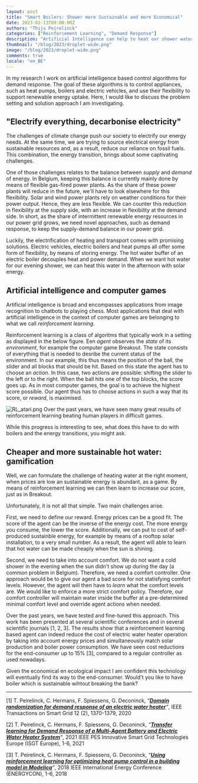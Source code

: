 ```yaml
---
layout: post
title: "Smart Boilers: Shower more Sustainable and more Economical"
date: 2023-02-13T09:00:00Z
authors: "Thijs Peirelinck"
categories: ["Reinforcement Learning", "Demand Response"]
description: "Artificial Intelligence can help to heat our shower water when cheap sustainable energy is abundant, without compromising in comfort."
thumbnail: "/blog/2023/droplet-wide.png"
image: "/blog/2023/droplet-wide.png"
comments: true
locale: "en_BE"
---
```


In my research I work on artificial intelligence based control algorithms for demand response. The goal of these algorithms is to control appliances, such as heat pumps, boilers and electric vehicles, and use their flexibility to support renewable energy uptake. Here, I would like to discuss the problem setting and solution approach I am investigating.

## "Electrify everything, decarbonise electricity"

The challenges of climate change push our society to electrify our energy needs. At the same time, we are trying to source electrical energy from sustainable resources and, as a result, reduce our reliance on fossil fuels. This combination, the energy transition, brings about some captivating challenges.

One of those challenges relates to the balance between *supply* and *demand* of energy. In Belgium, keeping this balance is currently mainly done by means of flexible gas-fired power plants. As the share of these power plants will reduce in the future, we'll have to look elsewhere for this flexibility. Solar and wind power plants rely on weather conditions for their power output. Hence, they are less flexible. We can counter this reduction in flexibility at the supply side, with an increase in flexibility at the demand side. In short, as the share of intermittent renewable energy resources in our power grid grows, we need novel approaches, such as demand response, to keep the supply-demand balance in our power grid.

Luckily, the electrification of heating and transport comes with promising solutions. Electric vehicles, electric boilers and heat pumps all offer some form of flexibility, by means of storing energy. The hot water buffer of an electric boiler decouples heat and power demand. When we want hot water for our evening shower, we can heat this water in the afternoon with solar energy.

## Artificial intelligence and computer games

Artificial intelligence is broad and encompasses applications from image recognition to chatbots to playing chess. Most applications that deal with artificial intelligence in the context of computer games are belonging to what we call *reinforcement learning*.

Reinforcement learning is a class of algoritms that typically work in a setting as displayed in the below figure. Een *agent* observes the *state* of its *environment*, for example the computer game Breakout. The state consists of everything that is needed to desribe the current status of the environment. In our example, this thus means the position of the ball, the slider and all blocks that should be hit. Based on this state the agent has to choose an *action*. In this case, two actions are possible: shifting the slider to the left or to the right. When the ball hits one of the top blocks, the score goes up. As in most computer games, the goal is to achieve the highest score possible. Our agent thus has to choose actions in such a way that its score, or *reward*, is maximised.

![RL_atari.png](https://f003.backblazeb2.com/file/thijsp-blog/blog/2023/RL_atari.png)
Over the past years, we have seen many great results of reinforcement learning beating human players in difficult games.

While this progress is interesting to see, what does this have to do with boilers and the energy transitions, you might ask.

## Cheaper and more sustainable hot water: gamification

Well, we can formulate the challenge of heating water at the right moment, when prices are low an sustainable energy is abundant, as a game. By means of reinforcement learning we can then learn to increase our score, just as in Breakout.

Unfortunately, it is not all that simple. Two main challenges arise.

First, we need to define our reward. Energy prices can be a good fit. The score of the agent can be the inverse of the energy cost. The more energy you consume, the lower the score. Additionally, we can put to cost of self-produced sustainble energy, for example by means of a rooftop solar installation, to a very small number. As a result, the agent will able to learn that hot water can be made cheaply when the sun is shining.

Second, we need to take into account comfort. We do not want a cold shower in the evening when the sun didn't show up during the day (a common problem in Belgium). Therefore, we need a comfort controller. One approach would be to give our agent a bad score for not statisfying comfort levels. However, the agent will then have to *learn* what the comfort levels are. We would like to enforce a more strict comfort policy. Therefore, our comfort controller will maintain water inside the buffer at a pre-determined minimal comfort level and override agent actions when needed.

Over the past years, we have tested and fine-tuned this approach. This work has been presented at several scientific conferences and in several scientific journals \[1, 2, 3\]. The results show that a reinforcement learning based agent can indeed reduce the cost of electric water heater operation by taking into account energy prices and simultaneously match solar production and boiler power consumption. We have seen cost reductions for the end-consumer up to 15% \[3\], compared to a regular controller as used nowadays.

Given the economical en ecological impact I am confident this technology will eventually find its way to the end-consumer. Would't you like to have boiler which is sustainable wihtout breaking the bank?

---

\[1\] T. Peirelinck, C. Hermans, F. Spiessens, G. Deconinck, *“[__Domain randomization for demand response of an electric water heater__](https://ieeexplore.ieee.org/abstract/document/9201065)“*, IEEE Transactions on Smart Grid 12 (2), 1370-1379, 2020

\[2\] T. Peirelinck, C. Hermans, F. Spiessens, G. Deconinck, *“[__Transfer learning for Demand Response of a Multi-Agent Battery and Electric Water Heater System__](https://ieeexplore.ieee.org/abstract/document/9640081)“*, 2021 IEEE PES Innovative Smart Grid Technologies Europe (ISGT Europe), 1-6, 2021

\[3\] T. Peirelinck, C. Hermans, F. Spiessens, G. Deconinck, *“[__Using reinforcement learning for optimizing heat pump control in a building model in Modelica__](https://ieeexplore.ieee.org/abstract/document/8398832)“*, 2018 IEEE International Energy Conference (ENERGYCON), 1-6, 2018
